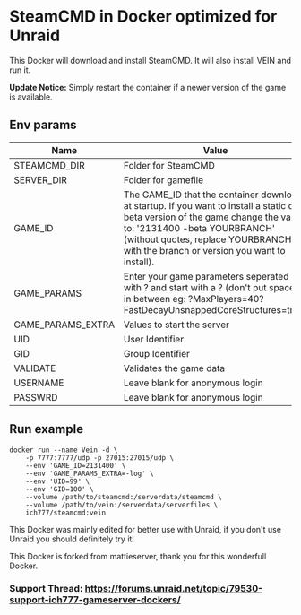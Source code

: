 # SteamCMD in Docker optimized for Unraid
This Docker will download and install SteamCMD. It will also install VEIN and run it.

**Update Notice:** Simply restart the container if a newer version of the game is available.

## Env params
| Name | Value | Example |
| --- | --- | --- |
| STEAMCMD_DIR | Folder for SteamCMD | /serverdata/steamcmd |
| SERVER_DIR | Folder for gamefile | /serverdata/serverfiles |
| GAME_ID | The GAME_ID that the container downloads at startup. If you want to install a static or beta version of the game change the value to: '2131400 -beta YOURBRANCH' (without quotes, replace YOURBRANCH with the branch or version you want to install). | 2131400 |
| GAME_PARAMS | Enter your game parameters seperated with ? and start with a ? (don't put spaces in between eg: ?MaxPlayers=40?FastDecayUnsnappedCoreStructures=true) | empty |
| GAME_PARAMS_EXTRA | Values to start the server | -log |
| UID | User Identifier | 99 |
| GID | Group Identifier | 100 |
| VALIDATE | Validates the game data | true |
| USERNAME | Leave blank for anonymous login | blank |
| PASSWRD | Leave blank for anonymous login | blank |

## Run example
```
docker run --name Vein -d \
	-p 7777:7777/udp -p 27015:27015/udp \
	--env 'GAME_ID=2131400' \
	--env 'GAME_PARAMS_EXTRA=-log' \
	--env 'UID=99' \
	--env 'GID=100' \
	--volume /path/to/steamcmd:/serverdata/steamcmd \
	--volume /path/to/vein:/serverdata/serverfiles \
	ich777/steamcmd:vein
```

This Docker was mainly edited for better use with Unraid, if you don't use Unraid you should definitely try it!

This Docker is forked from mattieserver, thank you for this wonderfull Docker.

### Support Thread: https://forums.unraid.net/topic/79530-support-ich777-gameserver-dockers/